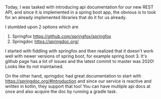 
Today, I was tasked with introducing api documentation for our new REST API, and since it is implemented in a spring boot app, the obvious is to look for an already implemented libraries that do it for us already.

I stumbled upon 2 options which are
1. Springfox https://github.com/springfox/springfox
2. Springdoc https://springdoc.org/

I started with fiddling with springfox and then realized that it doesn't work well with newer versions of spring boot, for example spring boot 3. It's github page has a lot of issues and the latest commit to master was 2020! Looks like its not maintained.

On the other hand, springdoc had great documentation to start with https://springdoc.org/#Introduction and since our service is reactive and written in kotlin, they support that too! You can have multiple api docs at once and also acquire the doc by running a gradle task.
